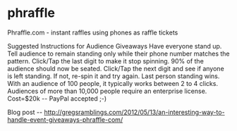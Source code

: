 phraffle
========

Phraffle.com - instant raffles using phones as raffle tickets

Suggested Instructions for Audience Giveaways
	Have everyone stand up.
	Tell audience to remain standing only while their phone number matches the pattern.
	Click/Tap the last digit to make it stop spinning. 90% of the audience should now be seated.
	Click/Tap the next digit and see if anyone is left standing. If not, re-spin it and try again.
	Last person standing wins.
	With an audience of 100 people, it typically works between 2 to 4 clicks.
	Audiences of more than 10,000 people require an enterprise license. Cost=$20k -- PayPal accepted ;-)

Blog post -- http://gregsramblings.com/2012/05/13/an-interesting-way-to-handle-event-giveaways-phraffle-com/

